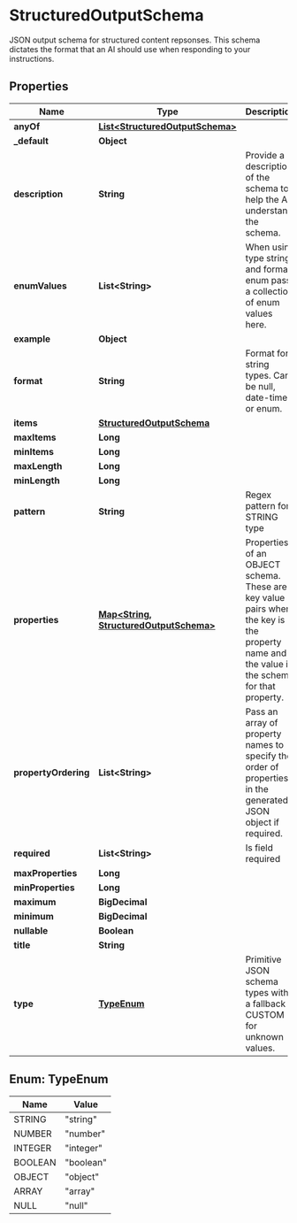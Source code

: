 

# StructuredOutputSchema

JSON output schema for structured content repsonses. This schema dictates the format that an AI should use when responding to your instructions.

## Properties

| Name | Type | Description | Notes |
|------------ | ------------- | ------------- | -------------|
|**anyOf** | [**List&lt;StructuredOutputSchema&gt;**](StructuredOutputSchema) |  |  [optional] |
|**_default** | **Object** |  |  [optional] |
|**description** | **String** | Provide a description of the schema to help the AI understand the schema. |  [optional] |
|**enumValues** | **List&lt;String&gt;** | When using type string and format enum pass a collection of enum values here. |  [optional] |
|**example** | **Object** |  |  [optional] |
|**format** | **String** | Format for string types. Can be null, date-time or enum. |  [optional] |
|**items** | [**StructuredOutputSchema**](StructuredOutputSchema) |  |  [optional] |
|**maxItems** | **Long** |  |  [optional] |
|**minItems** | **Long** |  |  [optional] |
|**maxLength** | **Long** |  |  [optional] |
|**minLength** | **Long** |  |  [optional] |
|**pattern** | **String** | Regex pattern for STRING type |  [optional] |
|**properties** | [**Map&lt;String, StructuredOutputSchema&gt;**](StructuredOutputSchema) | Properties of an OBJECT schema. These are key value pairs where the key is the property name and the value is the schema for that property. |  [optional] |
|**propertyOrdering** | **List&lt;String&gt;** | Pass an array of property names to specify the order of properties in the generated JSON object if required. |  [optional] |
|**required** | **List&lt;String&gt;** | Is field required |  [optional] |
|**maxProperties** | **Long** |  |  [optional] |
|**minProperties** | **Long** |  |  [optional] |
|**maximum** | **BigDecimal** |  |  [optional] |
|**minimum** | **BigDecimal** |  |  [optional] |
|**nullable** | **Boolean** |  |  [optional] |
|**title** | **String** |  |  [optional] |
|**type** | [**TypeEnum**](#TypeEnum) | Primitive JSON schema types with a fallback CUSTOM for unknown values. |  [optional] |



## Enum: TypeEnum

| Name | Value |
|---- | -----|
| STRING | &quot;string&quot; |
| NUMBER | &quot;number&quot; |
| INTEGER | &quot;integer&quot; |
| BOOLEAN | &quot;boolean&quot; |
| OBJECT | &quot;object&quot; |
| ARRAY | &quot;array&quot; |
| NULL | &quot;null&quot; |



